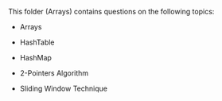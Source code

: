 This folder (Arrays) contains questions on the following topics:

* Arrays

* HashTable

* HashMap

* 2-Pointers Algorithm
 
* Sliding Window Technique
